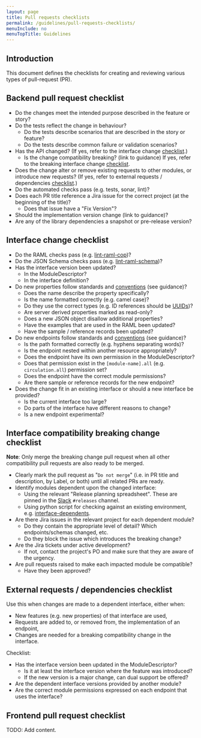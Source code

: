 ```yaml
---
layout: page
title: Pull requests checklists
permalink: /guidelines/pull-requests-checklists/
menuInclude: no
menuTopTitle: Guidelines
---
```


## Introduction

This document defines the checklists for creating and reviewing various types of pull-request (PR).

## Backend pull request checklist

* Do the changes meet the intended purpose described in the feature or story?
* Do the tests reflect the change in behaviour?
  * Do the tests describe scenarios that are described in the story or feature?
  * Do the tests describe common failure or validation scenarios?
* Has the API changed? (If yes, refer to the interface change [checklist](#interface-change-checklist).)
  * Is the change compatibility breaking? (link to guidance) If yes, refer to the breaking interface change [checklist](#interface-compatibility-breaking-change-checklist).
* Does the change alter or remove existing requests to other modules, or introduce new requests? (If yes, refer to external requests / dependencies [checklist](#external-requests--dependencies-checklist).)
* Do the automated checks pass (e.g. tests, sonar, lint)?
* Does each PR title reference a Jira issue for the correct project (at the beginning of the title)?
  * Does that issue have a "Fix Version"?
* Should the implementation version change (link to guidance)?
* Are any of the library dependencies a snapshot or pre-release version?

## Interface change checklist

* Do the RAML checks pass (e.g. [lint-raml-cop](/guides/raml-cop/))?
* Do the JSON Schema checks pass (e.g. [lint-raml-schema](/guides/describe-schema/))?
* Has the interface version been updated?
  * In the ModuleDescriptor?
  * In the interface definition?
* Do new properties follow standards and [conventions](/guidelines/naming-conventions/) (see guidance)?
  * Does the name describe the property specifically?
  * Is the name formatted correctly (e.g. camel case)?
  * Do they use the correct types (e.g. ID references should be [UUIDs](/guides/uuids/))?
  * Are server derived properties marked as read-only?
  * Does a new JSON object disallow additional properties?
  * Have the examples that are used in the RAML been updated?
  * Have the sample / reference records been updated?
* Do new endpoints follow standards and [conventions](/guidelines/naming-conventions/) (see guidance)?
  * Is the path formatted correctly (e.g. hyphens separating words)?
  * Is the endpoint nested within another resource appropriately?
  * Does the endpoint have its own permission in the ModuleDescriptor?
  * Does that permission exist in the `[module-name].all` (e.g. `circulation.all`) permission set?
  * Does the endpoint have the correct module permissions?
  * Are there sample or reference records for the new endpoint?
* Does the change fit in an existing interface or should a new interface be provided?
  * Is the current interface too large?
  * Do parts of the interface have different reasons to change?
  * Is a new endpoint experimental?

## Interface compatibility breaking change checklist

**Note**: Only merge the breaking change pull request when all other compatibility pull requests are also ready to be merged.

* Clearly mark the pull request as "`Do not merge`" (i.e. in PR title and description, by Label, or both) until all related PRs are ready.
* Identify modules dependent upon the changed interface:
  * Using the relevant "Release planning spreadsheet". These are pinned in the [Slack](/guidelines/which-forum/#slack) `#releases` channel.
  * Using python script for checking against an existing environment, e.g. [interface-dependents](https://github.com/k-int/folio-tools/tree/interface-dependents).
* Are there Jira issues in the relevant project for each dependent module?
  * Do they contain the appropriate level of detail? Which endpoints/schemas changed, etc.
  * Do they block the issue which introduces the breaking change?
* Are the Jira tickets under active development?
  * If not, contact the project's PO and make sure that they are aware of the urgency.
* Are pull requests raised to make each impacted module be compatible?
  * Have they been approved?

## External requests / dependencies checklist

Use this when changes are made to a dependent interface, either when:
* New features (e.g. new properties) of that interface are used,
* Requests are added to, or removed from, the implementation of an endpoint,
* Changes are needed for a breaking compatibility change in the interface.

Checklist:
* Has the interface version been updated in the ModuleDescriptor?
  * Is it at least the interface version where the feature was introduced?
  * If the new version is a major change, can dual support be offered?
* Are the dependent interface versions provided by another module?
* Are the correct module permissions expressed on each endpoint that uses the interface?

## Frontend pull request checklist

TODO: Add content.


